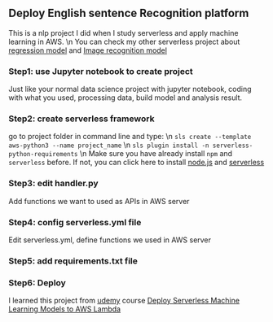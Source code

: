 ## Deploy English sentence Recognition platform

This is a nlp project I did when I study serverless and apply machine learning in AWS. \n
You can check my other serverless project about [regression model](https://github.com/dukesky/Tutorial_of_Deploy_Serverless_ML_Model) and [Image recognition model]() 

### Step1: use Jupyter notebook to create project 
Just like your normal data science project with jupyter notebook, coding with what you used, processing data, build model and analysis result.

### Step2: create serverless framework
go to project folder in command line and type: \n
`sls create --template aws-python3 --name project_name`  \n
`sls plugin install -n serverless-python-requirements`  \n
Make sure you have already install `npm` and `serverless` before. If not, you can click here to install [node.js](https://nodejs.org/en/) and [serverless](https://www.serverless.com/framework/docs/getting-started/)

### Step3: edit handler.py
Add functions we want to used as APIs in AWS server

### Step4: config serverless.yml file
Edit serverless.yml, define functions we used in AWS server


### Step5: add requirements.txt file


### Step6: Deploy

I learned this project from [udemy](https://www.udemy.com/) course [Deploy Serverless Machine Learning Models to AWS Lambda](https://www.udemy.com/course/deploy-serverless-machine-learning-models-to-aws-lambda/)
